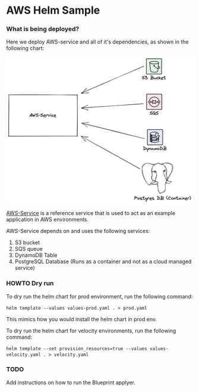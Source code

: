 # AWS Helm Sample

### What is being deployed?
Here we deploy AWS-service and all of it's dependencies, as shown in the following chart:

![](../../../references/aws-service/media/chart.png)

[AWS-Service](../../../references/aws-service) is a reference service that is used to act as an example application in AWS environments.

AWS-Service depends on and uses the following services:
1. S3 bucket
2. SQS queue
3. DynamoDB Table
4. PostgreSQL Database (Runs as a container and not as a cloud managed service)



### HOWTO Dry run

To dry run the helm chart for prod environment, run the following command:
```shell
helm template --values values-prod.yaml . > prod.yaml
```
This mimics how you would install the helm chart in prod env.

To dry run the helm chart for velocity environments, run the following command:
```shell
helm template --set provision_resources=true --values values-velocity.yaml . > velocity.yaml
```



### TODO

Add instructions on how to run the Blueprint applyer.
